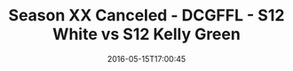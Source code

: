 ---
title: Season XX Canceled - DCGFFL - S12 White vs S12 Kelly Green
teams-score:
- team: _teams/s12-white.md
  score: 33
- team: _teams/s12-kelly-green.md
  score: 19
mvp: ''
game-ball: ''
sportsperson: ''
season: 12
week: 0
date: '2016-05-15T17:00:45'
pageid: season-12-playoffs-may-15-2016-4186-vs-4176
---